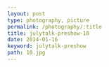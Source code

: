 ```yaml
---
layout: post
type: photography, picture
permalink: /photography/:title
title: julytalk-preshow-10
date: 2014-01-16
keyword: julytalk-preshow
path: 10.jpg
---
```



